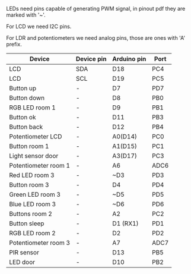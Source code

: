 LEDs need pins capable of generating PWM signal, in pinout pdf they are marked with '~'.

For LCD we need I2C pins.

For LDR and potentiometers we need analog pins, those are ones with 'A' prefix.

|Device|Device pin|Arduino pin|Port|
|----|----|----|----|
|LCD|SDA|D18|PC4|
|LCD|SCL|D19|PC5|
|Button up|-|D7|PD7|
|Button down|-|D8|PB0|
|RGB LED room 1|-|D9|PB1|
|Button ok|-|D11|PB3|
|Button back|-|D12|PB4|
|Potentiometer LCD|-|A0(D14)|PC0|
|Button room 1|-|A1(D15)|PC1|
|Light sensor door|-|A3(D17)|PC3|
|Potentiometer room 1|-|A6|ADC6|
|Red LED room 3|-|~D3|PD3|
|Button room 3|-|D4|PD4|
|Green LED room 3|-|~D5|PD5|
|Blue LED room 3|-|~D6|PD6|
|Buttons room 2|-|A2|PC2|
|Button sleep|-|D1 (RX1)|PD1|
|RGB LED room 2|-|D2|PD2|
|Potentiometer room 3|-|A7|ADC7|
|PIR sensor|-|D13|PB5|
|LED door|-|D10|PB2|
